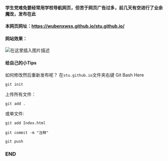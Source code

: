 ﻿#### 学生党难免要经常用学校导航网页，但苦于网页广告过多，前几天有空进行了业余魔改，发布在此
#### 本网页网址：https://wubenxwss.github.io/stu.github.io/

#### 网站效果：


![在这里插入图片描述](https://img-blog.csdnimg.cn/20190725021041177.png?x-oss-process=image/watermark,type_ZmFuZ3poZW5naGVpdGk,shadow_10,text_aHR0cHM6Ly9ibG9nLmNzZG4ubmV0L3FxXzQyODA3OTI0,size_16,color_FFFFFF,t_70)
#### 给自己的小Tips
如何修改然后重新发布呢？
在`stu.github.io`文件夹右键 Git Bash Here

```
git init 
```
上传所有文件：
```
git add .
```
或单文件:
```
git add Index.html
```
```
git commit -m "注释"
```
```
git push
```

### END
